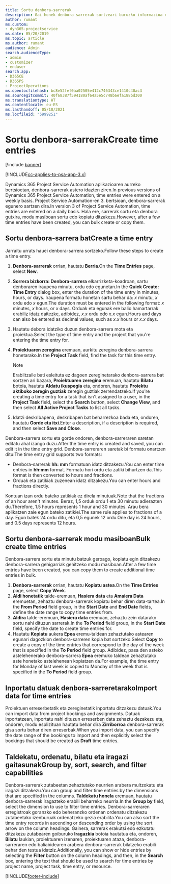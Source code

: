 ```yaml
---
title: Sortu denbora-sarrerak
description: Gai honek denbora sarrerak sortzeari buruzko informazioa ematen du.
author: rumant
ms.custom:
- dyn365-projectservice
ms.date: 05/20/2019
ms.topic: article
ms.author: rumant
audience: Admin
search.audienceType:
- admin
- customizer
- enduser
search.app:
- D365CE
- D365PS
- ProjectOperations
ms.openlocfilehash: bc8e52fef0aa02505e412c746343ce1410c40ac3
ms.sourcegitcommit: 40f68387f594180af64a5e5c748b6efa188bd300
ms.translationtype: HT
ms.contentlocale: eu-ES
ms.lasthandoff: 05/10/2021
ms.locfileid: "5999251"
---
```

# <a name="create-time-entries"></a><span data-ttu-id="67417-103">Sortu denbora-sarrerak</span><span class="sxs-lookup"><span data-stu-id="67417-103">Create time entries</span></span>

[!include [banner](../includes/psa-now-project-operations.md)]

[!INCLUDE[cc-applies-to-psa-app-3.x](../includes/cc-applies-to-psa-app-3x.md)]

<span data-ttu-id="67417-104">Dynamics 365 Project Service Automation aplikazioaren aurreko bertsioetan, denbora-sarrerak astero idazten ziren.</span><span class="sxs-lookup"><span data-stu-id="67417-104">In previous versions of Dynamics 365 Project Service Automation, time entries were entered on a weekly basis.</span></span> <span data-ttu-id="67417-105">Project Service Automation-en 3. bertsioan, denbora-sarrerak egunero sartzen dira.</span><span class="sxs-lookup"><span data-stu-id="67417-105">In version 3 of Project Service Automation, time entries are entered on a daily basis.</span></span> <span data-ttu-id="67417-106">Hala ere, sarrerak sortu eta denbora gutxira, modu masiboan sortu edo kopiatu ditzakezu.</span><span class="sxs-lookup"><span data-stu-id="67417-106">However, after a few time entries have been created, you can bulk create or copy them.</span></span>

## <a name="create-a-time-entry"></a><span data-ttu-id="67417-107">Sortu denbora-sarrera bat</span><span class="sxs-lookup"><span data-stu-id="67417-107">Create a time entry</span></span>

<span data-ttu-id="67417-108">Jarraitu urrats hauei denbora-sarrera sortzeko.</span><span class="sxs-lookup"><span data-stu-id="67417-108">Follow these steps to create a time entry.</span></span>

1. <span data-ttu-id="67417-109">**Denbora-sarrerak** orrian, hautatu **Berria**.</span><span class="sxs-lookup"><span data-stu-id="67417-109">On the **Time Entries** page, select **New**.</span></span>
2. <span data-ttu-id="67417-110">**Sorrera bizkorra: Denbora-sarrera** elkarrizketa-koadroan, sartu denboraren iraupena minutu, ordu edo egunetan.</span><span class="sxs-lookup"><span data-stu-id="67417-110">In the **Quick Create: Time Entry** dialog box, enter the duration of the time entry in minutes, hours, or days.</span></span> <span data-ttu-id="67417-111">Iraupena formatu honetan sartu behar da: *x* minutu, *x* ordu edo *x* egun.</span><span class="sxs-lookup"><span data-stu-id="67417-111">The duration must be entered in the following format: *x* minutes, *x* hours, or *x* days.</span></span> <span data-ttu-id="67417-112">Orduak eta egunak ere balio hamartarrak erabiliz idatz daitezke, adibidez, *x.x* ordu edo *x.x* egun.</span><span class="sxs-lookup"><span data-stu-id="67417-112">Hours and days can also be entered as decimal values, such as *x.x* hours or *x.x* days.</span></span>
3. <span data-ttu-id="67417-113">Hautatu debora idatziko duzun denbora-sarrera mota eta proiektua.</span><span class="sxs-lookup"><span data-stu-id="67417-113">Select the type of time entry and the project that you're entering the time entry for.</span></span>
4. <span data-ttu-id="67417-114">**Proiektuaren zeregina** eremuan, aurkitu zeregina denbora-sarrera honetarako.</span><span class="sxs-lookup"><span data-stu-id="67417-114">In the **Project Task** field, find the task for this time entry.</span></span>

    > [!NOTE]
    > <span data-ttu-id="67417-115">Erabiltzaile bati esleituta ez dagoen zereginetarako denbora-sarrera bat sortzen ari bazara, **Proiektuaren zeregina** eremuan, hautatu **Bilatu** botoia, hautatu **Aldatu ikuspegia** eta, ondoren, hautatu **Proiektu aktiboko zeregin guztiak** zeregin guztiak zerrendatzeko.</span><span class="sxs-lookup"><span data-stu-id="67417-115">If you're creating a time entry for a task that isn't assigned to a user, in the **Project Task** field, select the **Search** button, select **Change View**, and then select **All Active Project Tasks** to list all tasks.</span></span>

5. <span data-ttu-id="67417-116">Idatzi deskribapena, deskribapen bat beharrezkoa bada eta, ondoren, hautatu **Gorde eta itxi**.</span><span class="sxs-lookup"><span data-stu-id="67417-116">Enter a description, if a description is required, and then select **Save and Close**.</span></span>

<span data-ttu-id="67417-117">Denbora-sarrera sortu eta gorde ondoren, denbora-sarreraren saretan editatu ahal izango duzu.</span><span class="sxs-lookup"><span data-stu-id="67417-117">After the time entry is created and saved, you can edit it in the time entry grid.</span></span> <span data-ttu-id="67417-118">Denbora-sarreraren saretak bi formatu onartzen ditu:</span><span class="sxs-lookup"><span data-stu-id="67417-118">The time entry grid supports two formats:</span></span>

- <span data-ttu-id="67417-119">Denbora-sarrerak **hh: mm** formatuan idatz ditzakezu.</span><span class="sxs-lookup"><span data-stu-id="67417-119">You can enter time entries in **hh:mm** format.</span></span> <span data-ttu-id="67417-120">Formatu hori ordu eta zatiki bihurtzen da.</span><span class="sxs-lookup"><span data-stu-id="67417-120">This format is then converted to hours and fractions.</span></span>
- <span data-ttu-id="67417-121">Orduak eta zatikiak zuzenean idatz ditzakezu.</span><span class="sxs-lookup"><span data-stu-id="67417-121">You can enter hours and fractions directly.</span></span>

<span data-ttu-id="67417-122">Kontuan izan ordu bateko zatikiak ez direla minutuak.</span><span class="sxs-lookup"><span data-stu-id="67417-122">Note that the fractions of an hour aren't minutes.</span></span> <span data-ttu-id="67417-123">Beraz, 1,5 orduk ordu 1 eta 30 minutu adierazten du.</span><span class="sxs-lookup"><span data-stu-id="67417-123">Therefore, 1.5 hours represents 1 hour and 30 minutes.</span></span> <span data-ttu-id="67417-124">Arau bera aplikatzen zaie egun bateko zatikiei.</span><span class="sxs-lookup"><span data-stu-id="67417-124">The same rule applies to fractions of a day.</span></span> <span data-ttu-id="67417-125">Egun batek 24 ordu ditu, eta 0,5 egunek 12 ordu.</span><span class="sxs-lookup"><span data-stu-id="67417-125">One day is 24 hours, and 0.5 days represents 12 hours.</span></span>

## <a name="bulk-create-time-entries"></a><span data-ttu-id="67417-126">Sortu denbora-sarrerak modu masiboan</span><span class="sxs-lookup"><span data-stu-id="67417-126">Bulk create time entries</span></span>

<span data-ttu-id="67417-127">Denbora-sarrera sortu eta minutu batzuk geroago, kopiatu egin ditzakezu denbora-sarrera gehigarriak gehitzeko modu masiboan.</span><span class="sxs-lookup"><span data-stu-id="67417-127">After a few time entries have been created, you can copy them to create additional time entries in bulk.</span></span>

1. <span data-ttu-id="67417-128">**Denbora-sarrerak** orrian, hautatu **Kopiatu astea**.</span><span class="sxs-lookup"><span data-stu-id="67417-128">On the **Time Entries** page, select **Copy Week**.</span></span>
2. <span data-ttu-id="67417-129">**Aldi honetatik** talde-eremuan, **Hasiera data** eta **Amaiera Data** eremuetan, zehaztu denbora-sarrerak kopiatu behar diren data-tartea.</span><span class="sxs-lookup"><span data-stu-id="67417-129">In the **From Period** field group, in the **Start Date** and **End Date** fields, define the date range to copy time entries from.</span></span>
3. <span data-ttu-id="67417-130">**Aldira** talde-eremuan, **Hasiera data** eremuan, zehaztu zein datarako sortu nahi dituzun sarrerak.</span><span class="sxs-lookup"><span data-stu-id="67417-130">In the **To Period** field group, in the **Start Date** field, specify the date to create time entries for.</span></span>
4. <span data-ttu-id="67417-131">Hautatu **Kopiatu** aukera **Epea** eremu-taldean zehaztutako astearen egunari dagozkion denbora-sarreren kopia bat sortzeko.</span><span class="sxs-lookup"><span data-stu-id="67417-131">Select **Copy** to create a copy of the time entries that correspond to the day of the week that is specified in the **To Period** field group.</span></span> <span data-ttu-id="67417-132">Adibidez, pasa den asteko astelehenerako denbora-sarrera **Epea** eremuko taldean zehaztutako aste honetako astelehenean kopiatzen da.</span><span class="sxs-lookup"><span data-stu-id="67417-132">For example, the time entry for Monday of last week is copied to Monday of the week that is specified in the **To Period** field group.</span></span>

## <a name="import-data-for-time-entries"></a><span data-ttu-id="67417-133">Inportatu datuak denbora-sarreretarako</span><span class="sxs-lookup"><span data-stu-id="67417-133">Import data for time entries</span></span>

<span data-ttu-id="67417-134">Proiektuen erreserbetatik eta zereginetatik inportatu ditzakezu datuak.</span><span class="sxs-lookup"><span data-stu-id="67417-134">You can import data from project bookings and assignments.</span></span> <span data-ttu-id="67417-135">Datuak inportatzean, inportatu nahi dituzun erreserben data zehaztu dezakezu eta, ondoren, modu esplizituan hautatu behar dira **Zirriborroa** denbora-sarrerak gisa sortu behar diren erreserbak.</span><span class="sxs-lookup"><span data-stu-id="67417-135">When you import data, you can specify the date range of the bookings to import and then explicitly select the bookings that should be created as **Draft** time entries.</span></span>

## <a name="group-by-sort-search-and-filter-capabilities"></a><span data-ttu-id="67417-136">Taldekatu, ordenatu, bilatu eta iragazi gaitasunak</span><span class="sxs-lookup"><span data-stu-id="67417-136">Group by, sort, search, and filter capabilities</span></span>

<span data-ttu-id="67417-137">Denbora-sarrerak zutabeetan zehaztutako neurrien arabera multzokatu eta iragazi ditzakezu.</span><span class="sxs-lookup"><span data-stu-id="67417-137">You can group and filter time entries by the dimensions that are specified in the columns.</span></span> <span data-ttu-id="67417-138">**Taldekatu honela** eremuan, hautatu denbora-sarrerak iragazteko erabili beharreko neurria.</span><span class="sxs-lookup"><span data-stu-id="67417-138">In the **Group by** field, select the dimension to use to filter time entries.</span></span> <span data-ttu-id="67417-139">Denbora-sarreraren erregistroak goranzko edo beheranzko ordenan ordenatu ditzakezu zutabeetako izenburuak ordenatzeko gezia erabilita.</span><span class="sxs-lookup"><span data-stu-id="67417-139">You can also sort the time entry records in ascending or descending order by using the sort arrow on the column headings.</span></span> <span data-ttu-id="67417-140">Gainera, sarrerak erakutsi edo ezkutatu ditzakezu zutabearen goiburuko **Iragazkia** botoia hautatua eta, ondoren, **Bilatu** laukian, proiektuaren izenaren, proiektuaren ataza, denbora-sarreraren edo baliabidearen arabera denbora-sarrerak bilatzeko erabili behar den testua idatziz.</span><span class="sxs-lookup"><span data-stu-id="67417-140">Additionally, you can show or hide entries by selecting the **Filter** button on the column headings, and then, in the **Search** box, entering the text that should be used to search for time entries by project name, project task, time entry, or resource.</span></span>


[!INCLUDE[footer-include](../includes/footer-banner.md)]